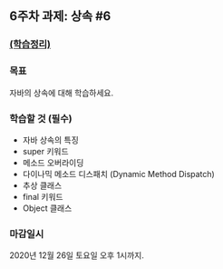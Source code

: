 <h2>6주차 과제: 상속 #6</h2>

<h3><a href="https://www.notion.so/6-6-8148874d8faf45c3bae07c31951e7ea4">(학습정리)</a></h3>

<h3>목표</h3>
자바의 상속에 대해 학습하세요.

<h3>학습할 것 (필수)</h3>

- 자바 상속의 특징
- super 키워드
- 메소드 오버라이딩
- 다이나믹 메소드 디스패치 (Dynamic Method Dispatch)
- 추상 클래스
- final 키워드
- Object 클래스

<h3>마감일시</h3>
2020년 12월 26일 토요일 오후 1시까지.